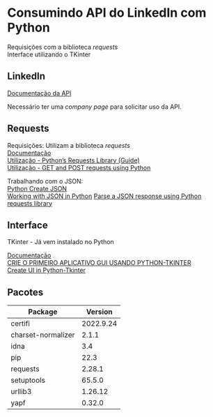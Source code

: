 # Consumindo API do LinkedIn com Python

Requisições com a biblioteca _requests_  
Interface utilizando o TKinter

## LinkedIn

[Documentação da API](https://learn.microsoft.com/pt-br/linkedin/consumer/integrations/self-serve/sign-in-with-linkedin)

Necessário ter uma _company page_ para solicitar uso da API.

## Requests

Requisições: Utilizam a biblioteca _requests_  
[Documentação](https://pypi.org/project/requests/)  
[Utilização - Python’s Requests Library (Guide)](https://realpython.com/python-requests/#the-response)  
[Utilização - GET and POST requests using Python](https://www.geeksforgeeks.org/get-post-requests-using-python/)

Trabalhando com o JSON:  
[Python Create JSON](https://pythonexamples.org/python-create-json/)  
[Working with JSON in Python](https://datagy.io/python-requests-json/)
[Parse a JSON response using Python requests library](https://pynative.com/parse-json-response-using-python-requests-library/)

## Interface

TKinter - Já vem instalado no Python

[Documentação](https://docs.python.org/3/library/tkinter.html)  
[CRIE O PRIMEIRO APLICATIVO GUI USANDO PYTHON-TKINTER](https://acervolima.com/crie-o-primeiro-aplicativo-gui-usando-python-tkinter/)  
[Create UI in Python-Tkinter](https://www.tutorialsteacher.com/python/create-gui-using-tkinter-python)

## Pacotes

| Package            | Version   |
| ------------------ | --------- |
| certifi            | 2022.9.24 |
| charset-normalizer | 2.1.1     |
| idna               | 3.4       |
| pip                | 22.3      |
| requests           | 2.28.1    |
| setuptools         | 65.5.0    |
| urllib3            | 1.26.12   |
| yapf               | 0.32.0    |
